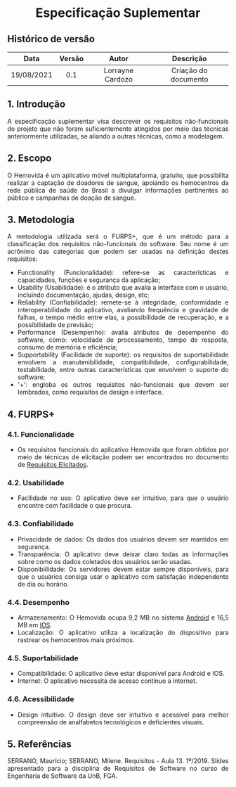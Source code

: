 # <center>Especificação Suplementar</center>

## Histórico de versão
| Data | Versão | Autor | Descrição |
| :-: | :-: | :-: | :-: |
| 19/08/2021 | 0.1 | Lorrayne Cardozo | Criação do documento |
<div align="justify">

## 1. Introdução
A especificação suplementar visa descrever os requisitos não-funcionais do projeto que não foram suficientemente atingidos por meio das técnicas anteriormente utilizadas, se aliando a outras técnicas, como a modelagem. 

## 2.  Escopo
O Hemovida é um aplicativo móvel multiplataforma, gratuito, que possibilita realizar a captação de doadores de sangue, apoiando os hemocentros da rede pública de saúde do Brasil a divulgar informações pertinentes ao público e campanhas de doação de sangue.

## 3. Metodologia
A metodologia utilizada será o FURPS+, que é um método para a classificação dos requisitos não-funcionais do software. Seu nome é um acrônimo das categorias que podem ser usadas na definição destes requisitos: 
* Functionality (Funcionalidade): refere-se as características e capacidades, funções e segurança da aplicação;
* Usability (Usabilidade): é o atributo que avalia a interface com o usuário, incluindo documentação, ajudas, design, etc;
* Reliability (Confiabilidade): remete-se à integridade, conformidade e interoperabilidade do aplicativo, avaliando frequência e gravidade de falhas, o tempo médio entre elas, a possibilidade de recuperação, e a possibilidade de previsão;
* Performance (Desempenho): avalia atributos de desempenho do software, como: velocidade de processamento, tempo de resposta, consumo de memória e eficiência;
* Supportability (Facilidade de suporte): os requisitos de suportabilidade envolvem a manutenibilidade, compatibilidade, configurabilidade, testabilidade, entre outras características que envolvem o suporte do software;
* '+': engloba os outros requisitos não-funcionais que devem ser lembrados, como requisitos de design e interface.

## 4. FURPS+

### 4.1. Funcionalidade
* Os requisitos funcionais do aplicativo Hemovida que foram obtidos por meio de técnicas de elicitação podem ser encontrados no documento de [Requisitos Elicitados](https://requisitos-de-software.github.io/2021.1-Hemovida/#/./elicitacao/requisitos_elicitados).

### 4.2. Usabilidade
* Facilidade no uso: O aplicativo deve ser intuitivo, para que o usuário encontre com facilidade o que procura.

### 4.3. Confiabilidade
* Privacidade de dados: Os dados dos usuários devem ser mantidos em segurança.
* Transparência: O aplicativo deve deixar claro todas as informações sobre como os dados coletados dos usuários serão usadas.
* Disponibiilidade: Os servidores devem estar sempre disponíveis, para que o usuários consiga usar o aplicativo com satisfação independente de dia ou horário.

### 4.4. Desempenho
* Armazenamento: O Hemovida ocupa 9,2 MB no sistema [Android](https://play.google.com/store/apps/details?id=br.gov.datasus.hemovida&hl=pt_BR&gl=US) e 16,5 MB em [IOS](https://apps.apple.com/br/app/hemovida/id1316529541).
* Localização: O aplicativo utiliza a localização do dispositivo para rastrear os hemocentros mais próximos.

### 4.5. Suportabilidade
* Compatibilidade: O aplicativo deve estar disponível para Android e IOS.
* Internet: O aplicativo necessita de acesso contínuo a internet.

### 4.6. Acessibilidade
* Design intuitivo: O design deve ser intuitivo e acessível para melhor compreensão de analfabetos tecnológicos e deficientes visuais.

## 5. Referências
SERRANO, Maurício; SERRANO, Milene. Requisitos - Aula 13. 1º/2019. Slides apresentado para a disciplina de Requisitos de Software no curso de Engenharia de Software da UnB, FGA.